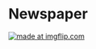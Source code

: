# Newspaper

<a href="https://imgflip.com/gif/21liho"><img src="https://i.imgflip.com/21liho.gif" title="made at imgflip.com"/></a>
